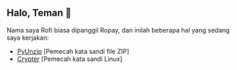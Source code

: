 ## Halo, Teman 👋

Nama saya Rofi biasa dipanggil Ropay, dan inilah beberapa hal yang sedang saya kerjakan:

- [PyUnzip](https://github.com/bgropay/pyunzip/) [Pemecah kata sandi file ZIP]
- [Crypter](https://github.com/bgropay/crypter/) [Pemecah kata sandi Linux]
